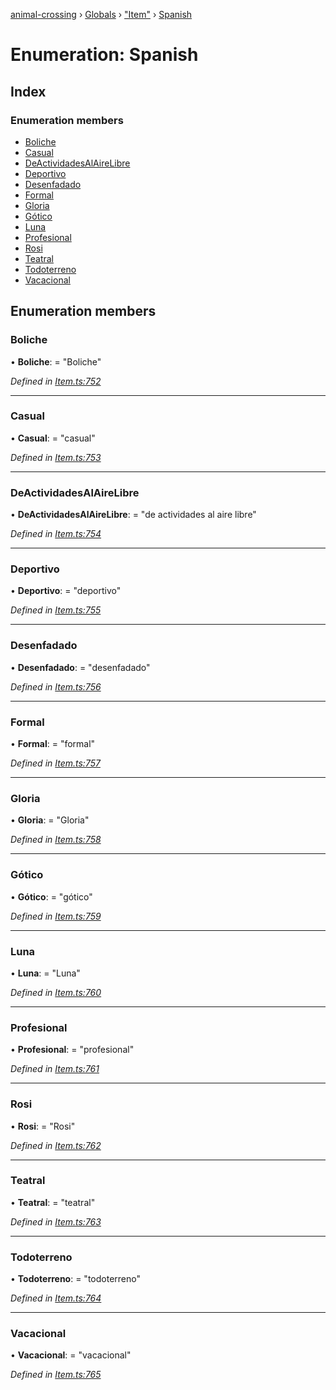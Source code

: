 [animal-crossing](../README.md) › [Globals](../globals.md) › ["Item"](../modules/_item_.md) › [Spanish](_item_.spanish.md)

# Enumeration: Spanish

## Index

### Enumeration members

* [Boliche](_item_.spanish.md#boliche)
* [Casual](_item_.spanish.md#casual)
* [DeActividadesAlAireLibre](_item_.spanish.md#deactividadesalairelibre)
* [Deportivo](_item_.spanish.md#deportivo)
* [Desenfadado](_item_.spanish.md#desenfadado)
* [Formal](_item_.spanish.md#formal)
* [Gloria](_item_.spanish.md#gloria)
* [Gótico](_item_.spanish.md#gótico)
* [Luna](_item_.spanish.md#luna)
* [Profesional](_item_.spanish.md#profesional)
* [Rosi](_item_.spanish.md#rosi)
* [Teatral](_item_.spanish.md#teatral)
* [Todoterreno](_item_.spanish.md#todoterreno)
* [Vacacional](_item_.spanish.md#vacacional)

## Enumeration members

###  Boliche

• **Boliche**: = "Boliche"

*Defined in [Item.ts:752](https://github.com/Norviah/animal-crossing/blob/c9eb585/module/types/Item.ts#L752)*

___

###  Casual

• **Casual**: = "casual"

*Defined in [Item.ts:753](https://github.com/Norviah/animal-crossing/blob/c9eb585/module/types/Item.ts#L753)*

___

###  DeActividadesAlAireLibre

• **DeActividadesAlAireLibre**: = "de actividades al aire libre"

*Defined in [Item.ts:754](https://github.com/Norviah/animal-crossing/blob/c9eb585/module/types/Item.ts#L754)*

___

###  Deportivo

• **Deportivo**: = "deportivo"

*Defined in [Item.ts:755](https://github.com/Norviah/animal-crossing/blob/c9eb585/module/types/Item.ts#L755)*

___

###  Desenfadado

• **Desenfadado**: = "desenfadado"

*Defined in [Item.ts:756](https://github.com/Norviah/animal-crossing/blob/c9eb585/module/types/Item.ts#L756)*

___

###  Formal

• **Formal**: = "formal"

*Defined in [Item.ts:757](https://github.com/Norviah/animal-crossing/blob/c9eb585/module/types/Item.ts#L757)*

___

###  Gloria

• **Gloria**: = "Gloria"

*Defined in [Item.ts:758](https://github.com/Norviah/animal-crossing/blob/c9eb585/module/types/Item.ts#L758)*

___

###  Gótico

• **Gótico**: = "gótico"

*Defined in [Item.ts:759](https://github.com/Norviah/animal-crossing/blob/c9eb585/module/types/Item.ts#L759)*

___

###  Luna

• **Luna**: = "Luna"

*Defined in [Item.ts:760](https://github.com/Norviah/animal-crossing/blob/c9eb585/module/types/Item.ts#L760)*

___

###  Profesional

• **Profesional**: = "profesional"

*Defined in [Item.ts:761](https://github.com/Norviah/animal-crossing/blob/c9eb585/module/types/Item.ts#L761)*

___

###  Rosi

• **Rosi**: = "Rosi"

*Defined in [Item.ts:762](https://github.com/Norviah/animal-crossing/blob/c9eb585/module/types/Item.ts#L762)*

___

###  Teatral

• **Teatral**: = "teatral"

*Defined in [Item.ts:763](https://github.com/Norviah/animal-crossing/blob/c9eb585/module/types/Item.ts#L763)*

___

###  Todoterreno

• **Todoterreno**: = "todoterreno"

*Defined in [Item.ts:764](https://github.com/Norviah/animal-crossing/blob/c9eb585/module/types/Item.ts#L764)*

___

###  Vacacional

• **Vacacional**: = "vacacional"

*Defined in [Item.ts:765](https://github.com/Norviah/animal-crossing/blob/c9eb585/module/types/Item.ts#L765)*
